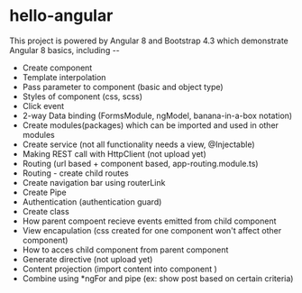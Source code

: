 # hello-angular
This project is powered by Angular 8 and Bootstrap 4.3 which demonstrate Angular 8 basics, including --

- Create component
- Template interpolation
- Pass parameter to component (basic and object type)
- Styles of component (css, scss)
- Click event
- 2-way Data binding (FormsModule, ngModel, banana-in-a-box notation)
- Create modules(packages) which can be imported and used in other modules
- Create service (not all functionality needs a view, @Injectable)
- Making REST call with HttpClient (not upload yet)
- Routing (url based + component based, app-routing.module.ts)
- Routing - create child routes
- Create navigation bar using routerLink
- Create Pipe 
- Authentication (authentication guard)
- Create class
- How parent compoent recieve events emitted from child component
- View encapulation (css created for one component won't affect other component)
- How to acces child component from parent component 
- Generate directive (not upload yet)
- Content projection (import content into component <ng-content>)
- Combine using *ngFor and pipe (ex: show post based on certain criteria)
  
